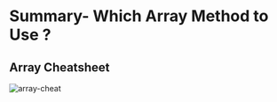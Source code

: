 # Summary- Which Array Method to Use ?

## Array Cheatsheet
![array-cheat](https://user-images.githubusercontent.com/50626798/210068855-2b581a63-c41f-4822-97fa-842b495a2b40.png)

